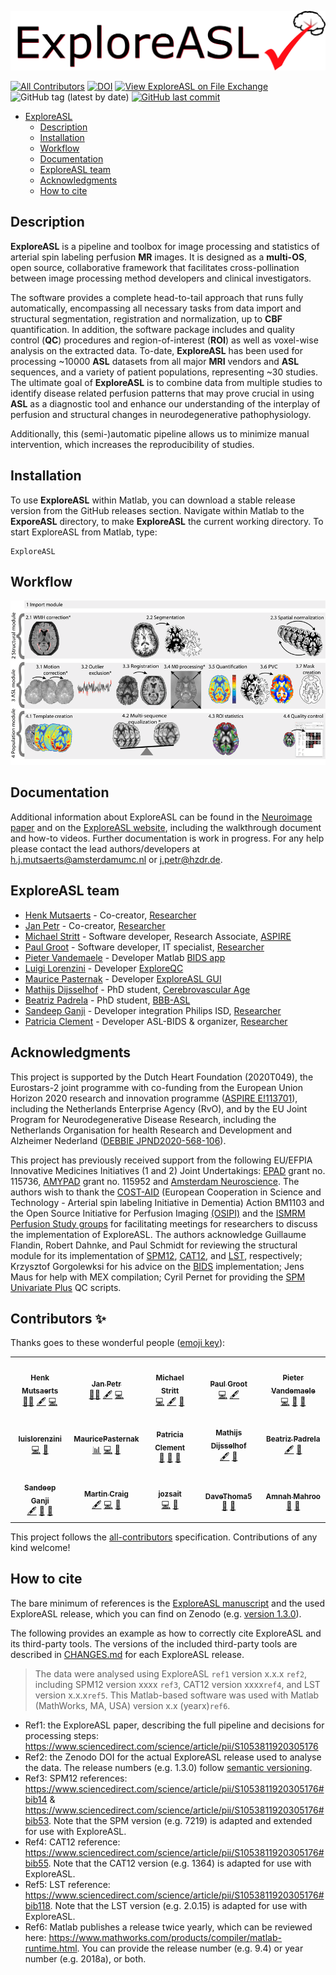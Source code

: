 ![ExploreASL](Design/ExploreASL_logoHeader.png)

<!-- ALL-CONTRIBUTORS-BADGE:START - Do not remove or modify this section -->
[![All Contributors](https://img.shields.io/badge/all_contributors-10-orange.svg?style=flat-square)](#contributors-) [![DOI](https://zenodo.org/badge/DOI/10.5281/zenodo.3905262.svg)](https://doi.org/10.5281/zenodo.3905262) [![View ExploreASL on File Exchange](https://www.mathworks.com/matlabcentral/images/matlab-file-exchange.svg)](https://nl.mathworks.com/matlabcentral/fileexchange/83203-exploreasl) ![GitHub tag (latest by date)](https://img.shields.io/github/v/tag/ExploreASL/ExploreASL) [![GitHub last commit](https://img.shields.io/github/last-commit/ExploreASL/Documentation?label=mkdocs)](https://exploreasl.github.io/Documentation/)
<!-- ALL-CONTRIBUTORS-BADGE:END -->

* [ExploreASL](#exploreasl)
	* [Description](#description)
	* [Installation](#installation)
	* [Workflow](#workflow)
	* [Documentation](#documentation)
	* [ExploreASL team](#exploreasl-team)
	* [Acknowledgments](#acknowledgments)
	* [How to cite](#how-to-cite)

## Description

**ExploreASL** is a pipeline and toolbox for image processing and statistics of arterial spin labeling perfusion **MR** images. It is designed as a **multi-OS**, open source, collaborative framework that facilitates cross-pollination between image processing method developers and clinical investigators.

The software provides a complete head-to-tail approach that runs fully automatically, encompassing all necessary tasks from data import and structural segmentation, registration and normalization, up to **CBF** quantification. In addition, the software package includes and quality control (**QC**) procedures and region-of-interest (**ROI**) as well as voxel-wise analysis on the extracted data. To-date, **ExploreASL** has been used for processing ~10000 **ASL** datasets from all major **MRI** vendors and **ASL** sequences, and a variety of patient populations, representing ~30 studies. The ultimate goal of **ExploreASL** is to combine data from multiple studies to identify disease related perfusion patterns that may prove crucial in using **ASL** as a diagnostic tool and enhance our understanding of the interplay of perfusion and structural changes in neurodegenerative pathophysiology. 

Additionally, this (semi-)automatic pipeline allows us to minimize manual intervention, which increases the reproducibility of studies. 

## Installation

To use **ExploreASL** within Matlab, you can download a stable release version from the GitHub releases section. Navigate within Matlab to the **ExporeASL** directory, to make **ExploreASL** the current working directory. To start ExploreASL from Matlab, type:

```
ExploreASL
```

## Workflow

![ExploreASL Workflow](Design/Workflow.png "Workflow of ExploreASL")

## Documentation

Additional information about ExploreASL can be found in the [Neuroimage paper]([https://pubmed.ncbi.nlm.nih.gov/32526385/) and on the [ExploreASL website](https://www.ExploreASL.org), including the walkthrough document and how-to videos. Further documentation is work in progress. For any help please contact the lead authors/developers at h.j.mutsaerts@amsterdamumc.nl or j.petr@hzdr.de.

## ExploreASL team

* [Henk Mutsaerts](mailto:h.j.mutsaerts@amsterdamumc.nl?subject=[GitHub]%20ExploreASL) - Co-creator, [Researcher](https://www.researchgate.net/profile/Henri-Mutsaerts)
* [Jan Petr](mailto:j.petr@hzdr.de?subject=[GitHub]%20ExploreASL) - Co-creator, [Researcher](https://www.researchgate.net/profile/Jan-Petr-2)
* [Michael Stritt](mailto:m.stritt@mediri.com?subject=[GitHub]%20ExploreASL) - Software developer, Research Associate, [ASPIRE](http://aspire-mri.eu/)
* [Paul Groot](mailto:p.f.c.groot@amsterdamumc.nl?subject=[GitHub]%20ExploreASL) - Software developer, IT specialist, [Researcher](https://www.researchgate.net/profile/Paul-Groot)
* [Pieter Vandemaele](mailto:pieter.vandemaele@gmail.com?subject=[GitHub]%20ExploreASL) - Developer Matlab [BIDS app](https://github.com/bids-standard)
* [Luigi Lorenzini](mailto:l.lorenzini@amsterdamumc.nl?subject=[GitHub]%20ExploreASL) - Developer [ExploreQC](https://www.hzdr.de/publications/Publ-31929)
* [Maurice Pasternak](mailto:maurice.pasternak@mail.utoronto.ca?subject=[GitHub]%20ExploreASL) - Developer [ExploreASL GUI](https://github.com/MauricePasternak/ExploreASL_GUI)
* [Mathijs Dijsselhof](mailto:m.b.dijsselhof@amsterdamumc.nl?subject=[GitHub]%20ExploreASL) - PhD student, [Cerebrovascular Age](https://sites.google.com/view/exploreasl/projects)
* [Beatriz Padrela](mailto:b.estevespadrela@amsterdamumc.nl?subject=[GitHub]%20ExploreASL) - PhD student, [BBB-ASL](https://sites.google.com/view/exploreasl/projects)
* [Sandeep Ganji](mailto:Sandeep.g.bio@gmail.com?subject=[GitHub]%20ExploreASL) - Developer integration Philips ISD, [Researcher](https://www.researchgate.net/profile/Sandeep-Ganji-3)
* [Patricia Clement](mailto:Patricia.Clement@ugent.be?subject=[GitHub]%20ExploreASL) - Developer ASL-BIDS & organizer, [Researcher](https://www.researchgate.net/profile/Patricia-Clement)

## Acknowledgments
This project is supported by the Dutch Heart Foundation (2020T049), the Eurostars-2 joint programme with co-funding from the European Union Horizon 2020 research and innovation programme ([ASPIRE E!113701](http://aspire-mri.eu/)), including the Netherlands Enterprise Agency (RvO), and by the EU Joint Program for Neurodegenerative Disease Research, including the Netherlands Organisation for health Research and Development and Alzheimer Nederland ([DEBBIE JPND2020-568-106](https://www.neurodegenerationresearch.eu/wp-content/uploads/2021/03/Project-DEBBIE.pdf)).

This project has previously received support from the following EU/EFPIA Innovative Medicines Initiatives (1 and 2) Joint Undertakings: [EPAD](http://ep-ad.org/) grant no. 115736, [AMYPAD](https://amypad.eu/) grant no. 115952 and [Amsterdam Neuroscience](https://www.amsterdamresearch.org/web/neuroscience/home.htm). The authors wish to thank the [COST-AID](https://asl-network.org/) (European Cooperation in Science and Technology - Arterial spin labeling Initiative in Dementia) Action BM1103 and the Open Source Initiative for Perfusion Imaging [(OSIPI)](https://www.osipi.org/) and the [ISMRM Perfusion Study groups](https://www.ismrm.org/study-groups/perfusion-mr/) for facilitating meetings for researchers to discuss the implementation of ExploreASL. The authors acknowledge Guillaume Flandin, Robert Dahnke, and Paul Schmidt for reviewing the structural module for its implementation of [SPM12](https://www.fil.ion.ucl.ac.uk/spm/software/spm12/), [CAT12](http://www.neuro.uni-jena.de/cat/), and [LST](https://www.applied-statistics.de/lst.html), respectively; Krzysztof Gorgolewksi for his advice on the [BIDS](https://bids.neuroimaging.io/) implementation; Jens Maus for help with MEX compilation; Cyril Pernet for providing the [SPM Univariate Plus](https://osf.io/wn3h8/) QC scripts.

## Contributors ✨

Thanks goes to these wonderful people ([emoji key](https://allcontributors.org/docs/en/emoji-key)):

<!-- ALL-CONTRIBUTORS-LIST:START - Do not remove or modify this section -->
<!-- prettier-ignore-start -->
<!-- markdownlint-disable -->
<table>
  <tr>
    <td align="center"><a href="http://www.ExploreASL.org"><img src="https://avatars0.githubusercontent.com/u/27774254?v=4" width="100px;" alt=""/><br /><sub><b>Henk Mutsaerts</b></sub></a><br /><a href="#creator-HenkMutsaerts" title="Mentor and Creator">👨‍🔬</a> <a href="#content-HenkMutsaerts" title="Content">🖋</a> <a href="https://github.com/ExploreASL/ExploreASL/commits?author=HenkMutsaerts" title="Code">💻</a></td>
    <td align="center"><a href="https://github.com/jan-petr"><img src="https://avatars0.githubusercontent.com/u/29886537?v=4" width="100px;" alt=""/><br /><sub><b>Jan Petr</b></sub></a><br /><a href="#creator-jan-petr" title="Mentor and Creator">👨‍🔬</a> <a href="#content-jan-petr" title="Content">🖋</a> <a href="https://github.com/ExploreASL/ExploreASL/commits?author=jan-petr" title="Code">💻</a></td>
    <td align="center"><a href="https://github.com/MichaelStritt"><img src="https://avatars0.githubusercontent.com/u/46593074?v=4" width="100px;" alt=""/><br /><sub><b>Michael Stritt</b></sub></a><br /><a href="https://github.com/ExploreASL/ExploreASL/commits?author=MichaelStritt" title="Code">💻</a> <a href="#content-MichaelStritt" title="Content">🖋</a> <a href="https://github.com/ExploreASL/ExploreASL/commits?author=MichaelStritt" title="Documentation">📖</a></td>
    <td align="center"><a href="http://www.amsterdamumc.nl"><img src="https://avatars0.githubusercontent.com/u/18597189?v=4" width="100px;" alt=""/><br /><sub><b>Paul Groot</b></sub></a><br /><a href="https://github.com/ExploreASL/ExploreASL/commits?author=pfcgroot" title="Code">💻</a> <a href="#content-pfcgroot" title="Content">🖋</a></td>
    <td align="center"><a href="https://github.com/pvdemael"><img src="https://avatars1.githubusercontent.com/u/37624277?v=4" width="100px;" alt=""/><br /><sub><b>Pieter Vandemaele</b></sub></a><br /><a href="https://github.com/ExploreASL/ExploreASL/commits?author=pvdemael" title="Code">💻</a> <a href="#ideas-pvdemael" title="Ideas, Planning, & Feedback">🤔</a> <a href="#data-pvdemael" title="Data Acquisition & Management">🧠</a></td>
  </tr>
  <tr>
    <td align="center"><a href="https://github.com/luislorenzini"><img src="https://avatars2.githubusercontent.com/u/57985241?v=4" width="100px;" alt=""/><br /><sub><b>luislorenzini</b></sub></a><br /><a href="https://github.com/ExploreASL/ExploreASL/commits?author=luislorenzini" title="Code">💻</a> <a href="#tool-luislorenzini" title="Tools">🔧</a></td>
    <td align="center"><a href="https://github.com/MauricePasternak"><img src="https://avatars3.githubusercontent.com/u/57411571?v=4" width="100px;" alt=""/><br /><sub><b>MauricePasternak</b></sub></a><br /><a href="#gui-MauricePasternak" title="Graphical User Interface">📊</a> <a href="https://github.com/ExploreASL/ExploreASL/commits?author=MauricePasternak" title="Code">💻</a> <a href="#design-MauricePasternak" title="Design">🎨</a></td>
    <td align="center"><a href="https://github.com/patsycle"><img src="https://avatars0.githubusercontent.com/u/41481345?v=4" width="100px;" alt=""/><br /><sub><b>Patricia Clement</b></sub></a><br /> <a href="#data-patsycle" title="Data Acquisition & Management">🧠</a> <a href="#ideas-patsycle" title="Ideas, Planning, & Feedback">🤔</a> <a href="https://github.com/ExploreASL/ExploreASL/commits?author=patsycle" title="Documentation">📖</a> </td>
  	<td align="center"><a href="https://github.com/MDijsselhof"><img src="https://avatars0.githubusercontent.com/u/75380250?v=4" width="100px;" alt=""/><br /><sub><b>Mathijs Dijsselhof</b></sub></a><br /><a href="#content-MDijsselhof" title="Content">🖋</a> <a href="#data-MDijsselhof" title="Data Acquisition & Management">🧠</a></td>
    <td align="center"><a href="https://github.com/BeatrizPadrela"><img src="https://avatars0.githubusercontent.com/u/73699072?v=4" width="100px;" alt=""/><br /><sub><b>Beatriz Padrela</b></sub></a><br /><a href="#content-BeatrizPadrela" title="Content">🖋</a> <a href="#data-BeatrizPadrela" title="Data Acquisition & Management">🧠</a></td>
  </tr>
  <tr>
    <td align="center"><a href="https://github.com/sandeepganji"><img src="https://avatars0.githubusercontent.com/u/12124746?v=4" width="100px;" alt=""/><br /><sub><b>Sandeep Ganji</b></sub></a><br /><a href="#content-sandeepganji" title="Content">🖋</a> <a href="#ideas-sandeepganji" title="Ideas, Planning, & Feedback">🤔</a> <a href="#data-sandeepganji" title="Data Acquisition & Management">🧠</a></td>
    <td align="center"><a href="https://github.com/mcraig-ibme"><img src="https://avatars0.githubusercontent.com/u/26383586?v=4" width="100px;" alt=""/><br /><sub><b>Martin Craig</b></sub></a><br /><a href="#content-mcraig-ibme" title="Content">🖋</a> <a href="https://github.com/ExploreASL/ExploreASL/commits?author=mcraig-ibme" title="Code">💻</a> <a href="#data-mcraig-ibme" title="Data Acquisition & Management">🧠</a></td>
    <td align="center"><a href="https://github.com/jozsait"><img src="https://avatars0.githubusercontent.com/u/19532128?v=4" width="100px;" alt=""/><br /><sub><b>jozsait</b></sub></a><br /><a href="https://github.com/ExploreASL/ExploreASL/commits?author=jozsait" title="Code">💻</a> <a href="#maintenance-jozsait" title="Maintenance">🚧</a></td>
    <td align="center"><a href="https://github.com/DaveThoma5"><img src="https://avatars0.githubusercontent.com/u/3704113?v=4" width="100px;" alt=""/><br /><sub><b>DaveThoma5</b></sub></a><br /><a href="#ideas-DaveThoma5" title="Ideas, Planning, & Feedback">🤔</a> <a href="#data-DaveThoma5" title="Data Acquisition & Management">🧠</a></td>
    <td align="center"><a href="https://github.com/amahroo"><img src="https://avatars0.githubusercontent.com/u/48561261?v=4" width="100px;" alt=""/><br /><sub><b>Amnah Mahroo</b></sub></a><br /><a href="#ideas-amahroo" title="Ideas, Planning, & Feedback">🤔</a> <a href="#data-amahroo" title="Data Acquisition & Management">🧠</a></td>
  </tr>
</table>

<!-- markdownlint-enable -->
<!-- prettier-ignore-end -->
<!-- ALL-CONTRIBUTORS-LIST:END -->

This project follows the [all-contributors](https://github.com/all-contributors/all-contributors) specification. Contributions of any kind welcome!

## How to cite
The bare minimum of references is the [ExploreASL manuscript](https://www.sciencedirect.com/science/article/pii/S1053811920305176) and the used ExploreASL release, which you can find on Zenodo (e.g. [version 1.3.0](https://zenodo.org/record/4095518#.X4rTL5P7Rts)).

The following provides an example as how to correctly cite ExploreASL and its third-party tools. The versions of the included third-party tools are described in [CHANGES.md](https://github.com/ExploreASL/ExploreASL/blob/master/CHANGES.md) for each ExploreASL release.

>The data were analysed using ExploreASL `ref1` version x.x.x `ref2`, including SPM12 version xxxx `ref3`, CAT12 version xxxx`ref4`, and LST version x.x.x`ref5`. This Matlab-based software was used with Matlab (MathWorks, MA, USA) version x.x (yearx)`ref6`.

* Ref1: the ExploreASL paper, describing the full pipeline and decisions for processing steps: https://www.sciencedirect.com/science/article/pii/S1053811920305176
* Ref2: the Zenodo DOI for the actual ExploreASL release used to analyse the data. The release numbers (e.g. 1.3.0) follow [semantic versioning](https://semver.org/).
* Ref3: SPM12 references: https://www.sciencedirect.com/science/article/pii/S1053811920305176#bib14 & https://www.sciencedirect.com/science/article/pii/S1053811920305176#bib53. Note that the SPM version (e.g. 7219) is adapted and extended for use with ExploreASL.
* Ref4: CAT12 reference: https://www.sciencedirect.com/science/article/pii/S1053811920305176#bib55. Note that the CAT12 version (e.g. 1364) is adapted for use with ExploreASL.
* Ref5: LST reference: https://www.sciencedirect.com/science/article/pii/S1053811920305176#bib118. Note that the LST version (e.g. 2.0.15) is adapted for use with ExploreASL.
* Ref6: Matlab publishes a release twice yearly, which can be reviewed here: https://www.mathworks.com/products/compiler/matlab-runtime.html. You can provide the release number (e.g. 9.4) or year number (e.g. 2018a), or both.
